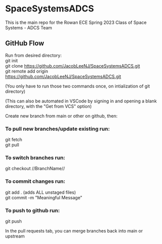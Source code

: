 # SpaceSystemsADCS
This is the main repo for the Rowan ECE Spring 2023 Class of Space Systems - ADCS Team

## GitHub Flow
Run from desired directory:<br>
git init <br>
git clone https://github.com/JacobLeeNJ/SpaceSystemsADCS.git <br>
git remote add origin  https://github.com/JacobLeeNJ/SpaceSystemsADCS.git <br>


(You only have to run those two commands once, on intialization of git directory) <br>

(This can also be automated in VSCode by signing in and opening a blank directory, with the "Get from VCS" option) <br>

Create new branch from main or other on github, then: <br>

### To pull new branches/update existing run: <br>
git fetch <br>
git pull <br>

### To switch branches run:<br>
git checkout //BranchName// <br>

### To commit changes run:<br>
git add . (adds ALL unstaged files) <br>
git commit -m "Meaningful Message" <br>

### To push to github run: <br>
git push <br>

In the pull requests tab, you can merge branches back into main or upstream


